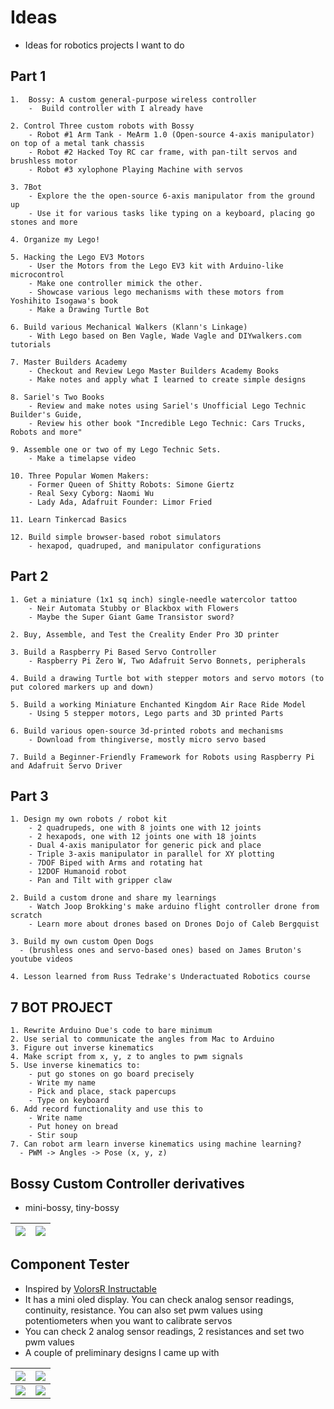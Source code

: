 # Ideas
- Ideas for robotics projects I want to do

## Part 1

```
1.  Bossy: A custom general-purpose wireless controller
    -  Build controller with I already have

2. Control Three custom robots with Bossy
    - Robot #1 Arm Tank - MeArm 1.0 (Open-source 4-axis manipulator) on top of a metal tank chassis
    - Robot #2 Hacked Toy RC car frame, with pan-tilt servos and brushless motor
    - Robot #3 xylophone Playing Machine with servos

3. 7Bot
    - Explore the the open-source 6-axis manipulator from the ground up
    - Use it for various tasks like typing on a keyboard, placing go stones and more

4. Organize my Lego!

5. Hacking the Lego EV3 Motors
    - User the Motors from the Lego EV3 kit with Arduino-like microcontrol
    - Make one controller mimick the other.
    - Showcase various lego mechanisms with these motors from Yoshihito Isogawa's book
    - Make a Drawing Turtle Bot

6. Build various Mechanical Walkers (Klann's Linkage)
    - With Lego based on Ben Vagle, Wade Vagle and DIYwalkers.com tutorials

7. Master Builders Academy
    - Checkout and Review Lego Master Builders Academy Books
    - Make notes and apply what I learned to create simple designs

8. Sariel's Two Books
    - Review and make notes using Sariel's Unofficial Lego Technic Builder's Guide,
    - Review his other book "Incredible Lego Technic: Cars Trucks, Robots and more"

9. Assemble one or two of my Lego Technic Sets.
    - Make a timelapse video

10. Three Popular Women Makers:
    - Former Queen of Shitty Robots: Simone Giertz
    - Real Sexy Cyborg: Naomi Wu
    - Lady Ada, Adafruit Founder: Limor Fried

11. Learn Tinkercad Basics

12. Build simple browser-based robot simulators
    - hexapod, quadruped, and manipulator configurations
```

## Part 2

```
1. Get a miniature (1x1 sq inch) single-needle watercolor tattoo
    - Neir Automata Stubby or Blackbox with Flowers
    - Maybe the Super Giant Game Transistor sword?

2. Buy, Assemble, and Test the Creality Ender Pro 3D printer

3. Build a Raspberry Pi Based Servo Controller
    - Raspberry Pi Zero W, Two Adafruit Servo Bonnets, peripherals

4. Build a drawing Turtle bot with stepper motors and servo motors (to put colored markers up and down)

5. Build a working Miniature Enchanted Kingdom Air Race Ride Model
    - Using 5 stepper motors, Lego parts and 3D printed Parts

6. Build various open-source 3d-printed robots and mechanisms
    - Download from thingiverse, mostly micro servo based

7. Build a Beginner-Friendly Framework for Robots using Raspberry Pi and Adafruit Servo Driver
```

## Part 3

```
1. Design my own robots / robot kit
    - 2 quadrupeds, one with 8 joints one with 12 joints
    - 2 hexapods, one with 12 joints one with 18 joints
    - Dual 4-axis manipulator for generic pick and place
    - Triple 3-axis manipulator in parallel for XY plotting
    - 7DOF Biped with Arms and rotating hat
    - 12DOF Humanoid robot
    - Pan and Tilt with gripper claw

2. Build a custom drone and share my learnings
    - Watch Joop Brokking's make arduino flight controller drone from scratch
    - Learn more about drones based on Drones Dojo of Caleb Bergquist

3. Build my own custom Open Dogs
  - (brushless ones and servo-based ones) based on James Bruton's youtube videos

4. Lesson learned from Russ Tedrake's Underactuated Robotics course
```

## 7 BOT PROJECT

```
1. Rewrite Arduino Due's code to bare minimum
2. Use serial to communicate the angles from Mac to Arduino
3. Figure out inverse kinematics
4. Make script from x, y, z to angles to pwm signals
5. Use inverse kinematics to:
    - put go stones on go board precisely
    - Write my name
    - Pick and place, stack papercups
    - Type on keyboard
6. Add record functionality and use this to
    - Write name
    - Put honey on bread
    - Stir soup
7. Can robot arm learn inverse kinematics using machine learning?
  - PWM -> Angles -> Pose (x, y, z)

```

## Bossy Custom Controller derivatives
- mini-bossy, tiny-bossy

|![](/robotics-blog/mini-bossy.png)|![](/robotics-blog/tiny-bossy.png)|
| ---------- | ---------- |


## Component Tester
- Inspired by [VolorsR Instructable](https://www.instructables.com/id/Arduino-Multimeter-and-Components-Tester/)
- It has a mini oled display. You can check analog sensor readings, continuity, resistance. You can also
set pwm values using potentiometers when you want to calibrate servos
- You can check 2 analog sensor readings, 2 resistances and set two pwm values
- A couple of preliminary designs I came up with

|![](/robotics-blog/component-tester-1.png)|![](/robotics-blog/component-tester-2.png)|
| ---------- | ---------- |
|![](/robotics-blog/component-tester-3.png)|![](/robotics-blog/component-tester-volosr.png)|
